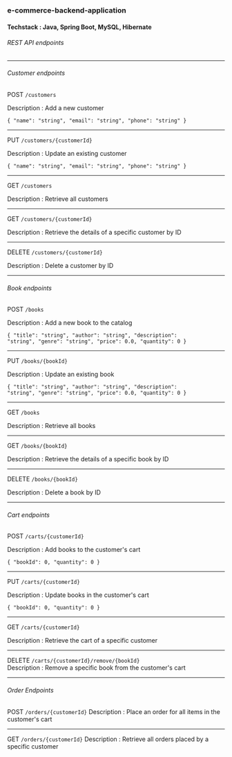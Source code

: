 <h3> e-commerce-backend-application</h3>
<h4>Techstack : Java, Spring Boot, MySQL, Hibernate</h4>
<h6>REST API endpoints</h6>
<hr>
<h6>Customer endpoints</h6>
POST <code>/customers</code> <br>

Description : Add a new customer <br>

<code>{
  "name": "string",
  "email": "string",
  "phone": "string"
}
</code>

<hr>
PUT <code>/customers/{customerId}</code> <br>

Description : Update an existing customer <br>

<code>{
  "name": "string",
  "email": "string",
  "phone": "string"
}
</code>
<hr>
GET <code>/customers</code> <br>

Description : Retrieve all customers <br>
<hr>
GET <code>/customers/{customerId}</code> <br>

Description : Retrieve the details of a specific customer by ID<br>
<hr>
DELETE <code>/customers/{customerId}</code> <br>

Description : Delete a customer by ID <br>
<hr>
<h6>Book endpoints</h6>
POST <code>/books</code> <br>

Description : Add a new book to the catalog <br>

<code>{
  "title": "string",
  "author": "string",
  "description": "string",
  "genre": "string",
  "price": 0.0,
  "quantity": 0
}
</code>

<hr>
PUT <code>/books/{bookId}</code> <br>

Description : Update an existing book<br>

<code>{
   "title": "string",
  "author": "string",
  "description": "string",
  "genre": "string",
  "price": 0.0,
  "quantity": 0
}
</code>
<hr>
GET <code>/books</code> <br>

Description :  Retrieve all books <br>
<hr>
GET <code>/books/{bookId}</code> <br>

Description : Retrieve the details of a specific book by ID<br>
<hr>
DELETE <code>/books/{bookId}</code> <br>

Description : Delete a book by ID <br>
<hr>
<h6>Cart endpoints</h6>
POST <code>/carts/{customerId}</code> <br>

Description : Add books to the customer's cart <br>

<code>{
  "bookId": 0,
  "quantity": 0
}
</code>
<hr>
PUT <code>/carts/{customerId}</code> <br>

Description : Update books in the customer's cart <br>

<code>{
  "bookId": 0,
  "quantity": 0
}
</code>
<hr>
GET <code>/carts/{customerId}</code> <br>

Description : Retrieve the cart of a specific customer <br>
<hr>
DELETE <code>/carts/{customerId}/remove/{bookId}</code> <br>
Description :  Remove a specific book from the customer's cart <br>
<hr>
<h6>Order Endpoints</h6>
POST <code>/orders/{customerId}</code>
Description : Place an order for all items in the customer's cart
<hr>
GET <code>/orders/{customerId}</code>
Description : Retrieve all orders placed by a specific customer









